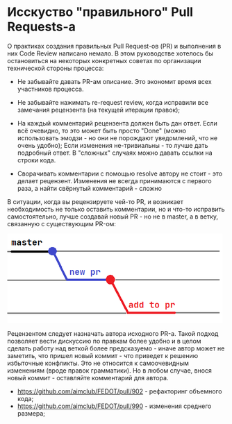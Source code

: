 # Исскуство "правильного" Pull Requests-а

О практиках создания правильных Pull Request-ов (PR) и выполнения в них Code Review написано немало. 
В этом руководстве хотелось бы остановиться на некоторых конкретных советах по организации технической стороны процесса:

- Не забывайте давать PR-ам описание. Это экономит время всех участников процесса.

- Не забывайте нажимать re-request review,  когда исправили все замечания рецензента (на текущей итерации правок);

- На каждый комментарий рецензента должен быть дан ответ. 
  Если всё очевидно, то это может быть просто "Done" 
  (можно использовать эмодзи - но они не порождают уведомлений, что не очень удобно); 
  Если изменения не-тривиальны - то лучше дать подробный ответ. В "сложных" случаях можно давать ссылки на строки кода.

- Сворачивать комментарии с помощью resolve автору не стоит - это делает рецензент.
    Изменения не всегда принимаются с первого раза, а найти свёрнутый комментарий - сложно


В ситуации, когда вы рецензируете чей-то PR, и возникает необходимость не только оставить комментарии, 
  но и что-то исправить самостоятельно, лучше создавай новый PR - 
но не в master, а в ветку, связанную с существующим PR-ом:

![Внесение измений в "чужой" PR](images/sub_pr.png)


Рецензентом следует назначать автора исходного PR-а. Такой подход позволяет вести дискуссию по правкам более удобно и  в целом сделать работу над веткой
  более предсказуемо - иначе автор может не заметить, что пришел новый коммит - что приведет к решению избыточные конфликты. 
  Это не относится к самоочевидным изменениям (вроде правок грамматики). Но в любом случае, внося новый коммит - оставляйте комментарий для автора.

- https://github.com/aimclub/FEDOT/pull/902 - рефакторинг объемного кода;
- https://github.com/aimclub/FEDOT/pull/990 - изменения среднего размера;